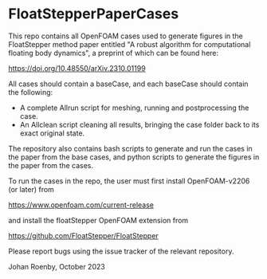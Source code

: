 # FloatStepperPaperCases

This repo contains all OpenFOAM cases used to generate figures in the
FloatStepper method paper entitled "A robust algorithm for computational
floating body dynamics", a preprint of which can be found here:

https://doi.org/10.48550/arXiv.2310.01199

All cases should contain a baseCase, and each baseCase should
contain the following:
- A complete Allrun script for meshing, running and postprocessing the case.
- An Allclean script cleaning all results, bringing the case folder back to 
  its exact original state.

The repository also contains bash scripts to generate and run the cases in the
paper from the base cases, and python scripts to generate the figures in the
paper from the cases.

To run the cases in the repo, the user must first install OpenFOAM-v2206 (or
later) from

https://www.openfoam.com/current-release

and install the floatStepper OpenFOAM extension from

https://github.com/FloatStepper/FloatStepper

Please report bugs using the issue tracker of the relevant repository.

Johan Roenby, October 2023

